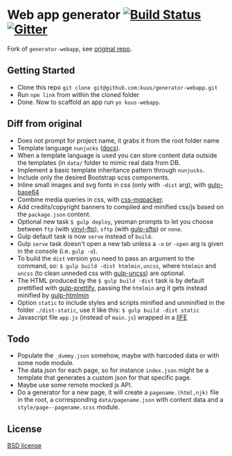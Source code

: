 # Web app generator [![Build Status](https://secure.travis-ci.org/kuus/generator-webapp.svg?branch=master)](http://travis-ci.org/kuus/generator-webapp) [![Gitter](https://img.shields.io/badge/Gitter-Join_the_Yeoman_chat_%E2%86%92-00d06f.svg)](https://gitter.im/yeoman/yeoman)

Fork of `generator-webapp`, see [original repo](https://github.com/yeoman/generator-webapp).

## Getting Started

- Clone this repo `git clone git@github.com:kuus/generator-webapp.git`
- Run `npm link` from within the cloned folder
- Done. Now to scaffold an app run `yo kuus-webapp`.

## Diff from original
 - Does not prompt for project name, it grabs it from the root folder name
 - Template language `nunjucks` ([docs](https://mozilla.github.io/nunjucks/)).
 - When a template language is used you can store content data outside the templates (in `data/` folder to mimic real data from DB.
 - Implement a basic template inheritance pattern through `nunjucks`.
 - Include only the desired Bootstrap scss components.
 - Inline small images and svg fonts in css (only with `-dist` arg), with [gulp-base64](https://www.npmjs.com/package/gulp-base64)
 - Combine media queries in css, with [css-mqpacker](https://www.npmjs.com/package/css-mqpacker).
 - Add credits/copyright banners to compiled and minified css/js based on the `package.json` content.
 - Optional new task `$ gulp deploy`, yeoman prompts to let you choose between `ftp` (with [vinyl-ftp](https://www.npmjs.com/package/vinyl-ftp)), `sftp` (with [gulp-sftp](https://www.npmjs.com/package/gulp-sftp)) or `none`.
 - Gulp default task is now `serve` instead of `build`.
 - Gulp `serve` task doesn't open a new tab unless a `-o` or `-open` arg is given in the console (i.e. `gulp -o`).
 - To build the `dist` version you need to pass an argument to the command, so: `$ gulp build -dist htmlmin,uncss`, where `htmlmin` and `uncss` (to clean unneded css with [gulp-uncss](https://www.npmjs.com/package/gulp-uncss)) are optional.
 - The HTML produced by the `$ gulp build -dist` task is by default prettified with [gulp-prettify](https://www.npmjs.com/package/gulp-prettify), passing the `htmlmin` arg it gets instead minified by [gulp-htmlmin](https://www.npmjs.com/package/gulp-htmlmin)
 - Option `static` to include styles and scripts minified and unminified in the folder `./dist-static`, use it like this: `$ gulp build -dist static`
 - Javascript file `app.js` (instead of `main.js`) wrapped in a [IIFE](http://benalman.com/news/2010/11/immediately-invoked-function-expression/)

## Todo
 - Populate the `_dummy.json` somehow, maybe with harcoded data or with some node module.
 - The data.json for each page, so for instance `index.json` might be a template that generates a custom json for that specific page.
 - Maybe use some remote mocked js API.
 - Do a generator for a new page, it will create a `pagename.(html,njk)` file in the root, a corresponding `data/pagename.json` with content data and a `style/page--pagename.scss` module.

## License

[BSD license](http://opensource.org/licenses/bsd-license.php)
